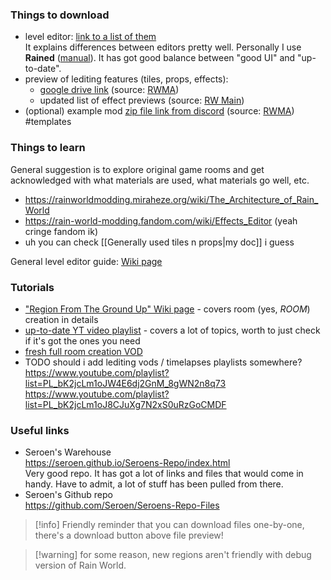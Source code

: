 ### Things to download  
- level editor: [link to a list of them](https://seroen.github.io/Seroens-Repo/info.html)  
It explains differences between editors pretty well. Personally I use **Rained** ([manual](https://pkhead.github.io/rained/en/)). It has got good balance between "good UI" and "up-to-date".   
- preview of lediting features (tiles, props, effects):
  - [google drive link](https://drive.google.com/drive/u/0/folders/1mDhiQAi7CHkGy0Fd6Oi0s8tOZr7H152-) (source: [RWMA](https://discord.com/channels/1083481230839922688/1083506128010358915/1210363538397331567))
  - updated list of effect previews (source: [RW Main](https://discord.com/channels/291184728944410624/838185248981385256/1322828255190843412))
- (optional) example mod [zip file link from discord](https://nqywadcmwusjqlrg.public.blob.vercel-storage.com/notes/files/lediting/regionTemplate-uSyLk5ZX5XkDsNsaUn9NeCVu0Gz1lf.zip) (source: [RWMA](https://discord.com/channels/1083481230839922688/1083506128010358915/1268631425532563496)) #templates  
### Things to learn  
General suggestion is to explore original game rooms and get acknowledged with what materials are used, what materials go well, etc.  
- https://rainworldmodding.miraheze.org/wiki/The_Architecture_of_Rain_World
- https://rain-world-modding.fandom.com/wiki/Effects_Editor (yeah cringe fandom ik)
- uh you can check [[Generally used tiles n props|my doc]] i guess

General level editor guide: [Wiki page](https://rainworldmodding.miraheze.org/wiki/Level_Editor)  
### Tutorials  
- ["Region From The Ground Up" Wiki page](https://rainworldmodding.miraheze.org/wiki/Region_From_The_Ground_Up) - covers room (yes, *ROOM*) creation in details
- [up-to-date YT video playlist](https://youtube.com/playlist?list=PLOpeR3bQUKEJIGBJ3TATHBLmNvZwyYioT) - covers a lot of topics, worth to just check if it's got the ones you need
- [fresh full room creation VOD](https://www.youtube.com/watch?v=SoDoDBdaZKw)
- TODO should i add lediting vods / timelapses playlists somewhere?  
https://www.youtube.com/playlist?list=PL_bK2jcLm1oJW4E6dj2GnM_8gWN2n8q73  
https://www.youtube.com/playlist?list=PL_bK2jcLm1oJ8CJuXg7N2xS0uRzGoCMDF  
### Useful links  
- Seroen's Warehouse   
https://seroen.github.io/Seroens-Repo/index.html  
Very good repo. It has got a lot of links and files that would come in handy. Have to admit, a lot of stuff has been pulled from there.  
- Seroen's Github repo  
https://github.com/Seroen/Seroens-Repo-Files  
> [!info] Friendly reminder that you can download files one-by-one, there's a download button above file preview!

  
> [!warning] for some reason, new regions aren't friendly with debug version of Rain World. 